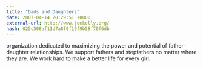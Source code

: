 ```yaml
---
title: "Dads and Daughters"
date: 2007-04-14 20:29:51 +0000
external-url: http://www.joekelly.org/
hash: 025c508af11d7a8f0f19f9b58f70f6db
---
```


organization dedicated to maximizing the power and potential of father-daughter relationships.  We support fathers and stepfathers no matter where they are.  We work hard to make a better life for every girl.
